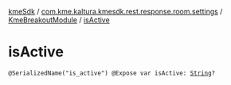 [kmeSdk](../../index.md) / [com.kme.kaltura.kmesdk.rest.response.room.settings](../index.md) / [KmeBreakoutModule](index.md) / [isActive](./is-active.md)

# isActive

`@SerializedName("is_active") @Expose var isActive: `[`String`](https://kotlinlang.org/api/latest/jvm/stdlib/kotlin/-string/index.html)`?`